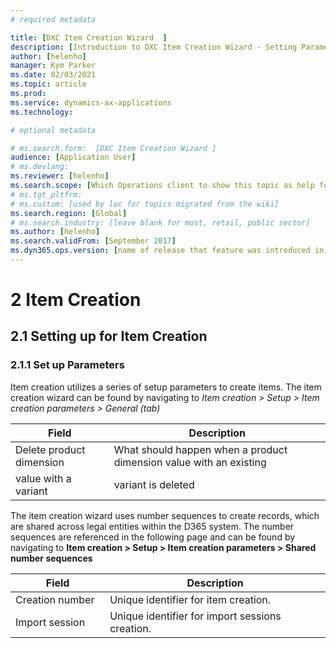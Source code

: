 ```yaml
---
# required metadata

title: [DXC Item Creation Wizard  ]
description: [Introduction to DXC Item Creation Wizard - Setting Parameter  ]
author: [helenho]
manager: Kym Parker
ms.date: 02/03/2021
ms.topic: article
ms.prod: 
ms.service: dynamics-ax-applications
ms.technology: 

# optional metadata

# ms.search.form:  [DXC Item Creation Wizard ]
audience: [Application User]
# ms.devlang: 
ms.reviewer: [helenho]
ms.search.scope: [Which Operations client to show this topic as help for, to be set by content strategist, see list here: https://microsoft.sharepoint.com/teams/DynDoc/_layouts/15/WopiFrame.aspx?sourcedoc={23419e1c-eb64-42e9-aa9b-79875b428718}&action=edit&wd=target%28Core%20Dynamics%20AX%20CP%20requirements%2Eone%7C4CC185C0%2DEFAA%2D42CD%2D94B9%2D8F2A45E7F61A%2FVersions%20list%20for%20docs%20topics%7CC14BE630%2D5151%2D49D6%2D8305%2D554B5084593C%2F%29]
# ms.tgt_pltfrm: 
# ms.custom: [used by loc for topics migrated from the wiki]
ms.search.region: [Global]
# ms.search.industry: [leave blank for most, retail, public sector]
ms.author: [helenho]
ms.search.validFrom: [September 2017]
ms.dyn365.ops.version: [name of release that feature was introduced in, see list here: https://microsoft.sharepoint.com/teams/DynDoc/_layouts/15/WopiFrame.aspx?sourcedoc={23419e1c-eb64-42e9-aa9b-79875b428718}&action=edit&wd=target%28Core%20Dynamics%20AX%20CP%20requirements%2Eone%7C4CC185C0%2DEFAA%2D42CD%2D94B9%2D8F2A45E7F61A%2FVersions%20list%20for%20docs%20topics%7CC14BE630%2D5151%2D49D6%2D8305%2D554B5084593C%2F%29]
---
```


# 2	Item Creation
## 2.1	Setting up for Item Creation
### 2.1.1	Set up Parameters 

Item creation utilizes a series of setup parameters to create items.  The item creation wizard can be found by navigating to *Item creation > Setup > Item creation parameters > General (tab)*

| Field   |  Description | 
|---|---|
| Delete product dimension   | What should happen when a product dimension value with an existing   |   
| value with a variant  |  variant is deleted |   

The item creation wizard uses number sequences to create records, which are shared across legal entities within the D365 system. The number sequences are referenced in the following page and can be found by navigating to <b> Item creation > Setup > Item creation parameters > Shared number sequences  </b>

<table style="width: 100%">
    <tr>
          <th WIDTH="30%"> <b> Field  </b>  </th>
          <th WIDTH="70%"> <b> Description </b> </th>
   </tr> 
   <tbody>
   <tr>
        <td> Creation number </td>    
        <td> Unique identifier for item creation. </td> 
    </tr> 
    <tr>
       <td> Import session </td>     
       <td> Unique identifier for import sessions creation. </td>   
    </tr>    
    </tbody>      
</table>


